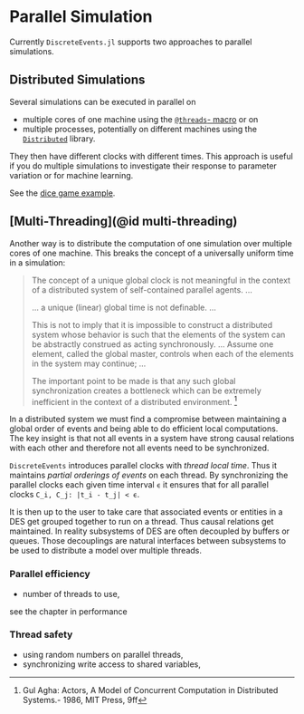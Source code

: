 # Parallel Simulation

Currently `DiscreteEvents.jl` supports two approaches to parallel simulations.

## Distributed Simulations

Several simulations can be executed in parallel on

- multiple cores of one machine using the [`@threads`- macro](https://docs.julialang.org/en/v1/manual/multi-threading/#The-@threads-Macro) or on
- multiple processes, potentially on different machines using the [`Distributed`](https://docs.julialang.org/en/v1/manual/distributed-computing/) library.

They then have different clocks with different times. This approach is useful if you do multiple simulations to investigate their response to parameter variation or for machine learning.

See the [dice game example](examples/dicegame/dicegame.md).

## [Multi-Threading](@id multi-threading)

Another way is to distribute the computation of one simulation over multiple cores of one machine. This breaks the concept of a universally uniform time in a simulation:

> The concept of a unique global clock is not meaningful in the context of a distributed system of self-contained parallel agents. ...
>
> ... a unique (linear) global time is not definable. ...
>
> This is not to imply that it is impossible to construct a distributed system whose behavior is such that the elements of the system can be abstractly construed as acting synchronously. ... Assume one element, called the global master, controls when each of the elements in the system may continue; ...
>
> The important point to be made is that any such global synchronization creates a bottleneck which can be extremely inefficient in the context of a distributed environment. [^1]

In a distributed system we must find a compromise between maintaining a global order of events and being able to do efficient local computations. The key insight is that not all events in a system have strong causal relations with each other and therefore not all events need to be synchronized.

`DiscreteEvents` introduces parallel clocks with *thread local time*. Thus it maintains *partial orderings of events* on each thread. By synchronizing the parallel clocks each given time interval ``ϵ`` it ensures that for all parallel clocks ``C_i, C_j: |t_i - t_j| < ϵ``.

It is then up to the user to take care that associated events or entities in a DES get grouped together to run on a thread. Thus causal relations get maintained. In reality subsystems of DES are often decoupled by buffers or queues. Those decouplings are natural interfaces between subsystems to be used to distribute a model over multiple threads.

### Parallel efficiency

- number of threads to use,

see the chapter in performance

### Thread safety

- using random numbers on parallel threads,
- synchronizing write access to shared variables,

[^1]: Gul Agha: Actors, A Model of Concurrent Computation in Distributed Systems.- 1986, MIT Press, 9ff
